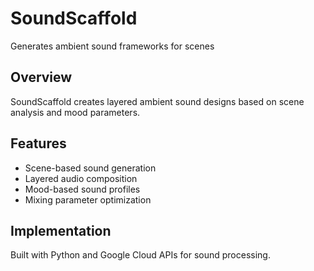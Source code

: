 # SoundScaffold

Generates ambient sound frameworks for scenes

## Overview

SoundScaffold creates layered ambient sound designs based on scene analysis and mood parameters.

## Features

- Scene-based sound generation
- Layered audio composition
- Mood-based sound profiles
- Mixing parameter optimization

## Implementation

Built with Python and Google Cloud APIs for sound processing.